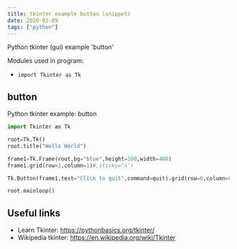 ```yaml
---
title: tkinter example button (snippet)
date: 2020-02-09
tags: ["python"]
---
```

Python tkinter (gui) example 'button'


Modules used in program: 
* `import Tkinter as Tk`

## button

Python tkinter example: button

```python
import Tkinter as Tk

root=Tk.Tk()
root.title("Hello World")

frame1=Tk.Frame(root,bg="blue",height=200,width=400)
frame1.grid(row=1,column=1)#,sticky='n')

Tk.Button(frame1,text="Click to quit",command=quit).grid(row=0,column=0,padx=20,pady=20)

root.mainloop()


```

## Useful links

- Learn Tkinter: https://pythonbasics.org/tkinter/
- Wikipedia tkinter: https://en.wikipedia.org/wiki/Tkinter
